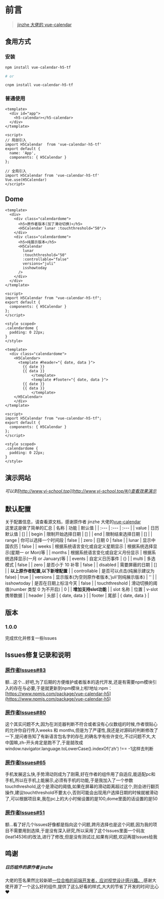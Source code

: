 # 前言

> [jinzhe 大佬的 vue-calendar](https://github.com/jinzhe/vue-calendar)

## 食用方式

### 安装

```bash
npm install vue-calendar-h5-tf

# or

cnpm install vue-calendar-h5-tf
```

### 普通使用

```vue
<template>
  <div id="app">
    <h5-calendar></h5-calendar>
  </div>
</template>

<script>
// 局部引入
import H5Calendar  from 'vue-calendar-h5-tf'
export default {
  name: 'App',
  components: { H5Calendar }
};

// 全局引入
import H5Calendar from 'vue-calendar-h5-tf'
Vue.use(H5Calendar)
</script>
```

## Dome

```vue
<template>
  <div>
    <div class="calendardome">
      <h5>原作者版本(加了滑动切换)</h5>
      <H5Calendar lunar :touchthreshold="50"/>
    </div>
    <div class="calendardome">
      <h5>纯展示版本</h5>
      <H5Calendar
        lunar
        :touchthreshold="50"
        :controllable="false"
        versions="juli"
        isshowtoday
      />
    </div>
  </div>
</template>

<script>
import H5Calendar from "vue-calendar-h5-tf";
export default {
  components: { H5Calendar }
};
</script>

<style scoped>
.calendardome {
  padding: 0 22px;
}
</style>
```



```vue
<template>
  <div class="calendardome">
    <H5Calendar>
      <template #header="{ date, data }">
        {{ date }}
        {{ data }}
			</template>
			<template #footer="{ date, data }">
        {{ date }}
        {{ data }}
			</template>
  	</H5Calendar>
    </div>
</template>

<script>
import H5Calendar from "vue-calendar-h5-tf";
export default {
  components: { H5Calendar }
};
</script>

<style scoped>
.calendardome {
  padding: 0 22px;
}
</style>
```



## 演示网站

###### 可以到[http://www.yi-school.top](http://www.yi-school.top/#/)查看效果演示

## 默认配置

关于配置信息，请查看源文档，感谢原作者 jinzhe 大佬的[vue-calendar](https://github.com/jinzhe/vue-calendar)  
这里这是做了简单的汇总
| 名称 | 功能 | 默认值 |
| :--- | :--- | :--- |
| value | 日历默认值 | [] |
| begin | 限制开始选择日期 | [] |
| end | 限制结束选择日期 | [] |
| range | 你可以选择一个时间段 | false |
| zero | 日期 0 | false |
| lunar | 显示中国农历 | false |
| weeks | 根据系统语言变化或自定义星期显示 | 根据系统选择显示(星期一 or Mon)等 |
| months | 根据系统语言变化或自定义月份显示 | 根据系统选择显示(一月 or January)等 |
| events | 自定义日历事件 | {} |
| multi | 多选模式 | false |
| zero | 是否小于 10 补零 | false |
| disabled | 需要屏蔽的日期 | [] |
| **以上原作者配置,以下新增配置** |
| controllable | 是否可以点击(纯展示建议为 false) | true |
| versions | 显示版本(为空则原作者版本,'juli'则纯展示版本) | '' |
| isshowtoday | 是否在日期上标注今天 | false |
| touchthreshold | 滑动切换的阈值(number 类型 0 为不开启) | 0 |
| **增加支持slot功能** |
| slot 名称 | 位置 | v-slot 携带数据 |
| header | 头部 | { date, data } |
| footer | 尾部 | { date, data } |

## 版本

### 1.0.0

完成优化并修复一些Issues

## Issues修复记录和说明

### [原作者Issues#83](https://github.com/jinzhe/vue-calendar/issues/83)
额...这个...好吧,为了后期的方便维护或者版本的迭代开发,还是有需要npm模块引入的存在与必要,于是就更新到npm模块上啦!地址:npm：[https://www.npmjs.com/package/vue-calendar-h5](https://www.npmjs.com/package/vue-calendar-h5)

### [原作者Issues#80](https://github.com/jinzhe/vue-calendar/issues/80)
这个其实问题不大,因为在浏览器判断不符合或者没有心仪数组的时候,作者很贴心的允许你自行传入weeks 和 months,但是为了严谨性,我还是对源码的判断修改了一下,提问者告知了有新语言包名字的存在,的确名字有些许变化,不过问题不大,大中国嘛,zh-开头肯定是跑不了,于是就改成window.navigator.language.toLowerCase().indexOf('zh') !== -1这样去判断

### [原作者Issues#65](https://github.com/jinzhe/vue-calendar/issues/65)
手机发展这么快,手势滑动则成为了刚需,好在作者的组件用了自适应,能适配pc和手机,所以在手机上能展示,必须有手机的功能,于是我加入了一个参数touchthreshold,这个是滑动的阈值,如果在屏幕的滑动距离超过这个,则会进行翻页操作,建议touchthreshold不要太小,否则可能会出现用户选择日期的时候就被滑动了,可以根据项目来,我在pc上的大小时候设置的是100,dome里面的话设置的是50

### [原作者Issues#51](https://github.com/jinzhe/vue-calendar/issues/51)
额...看了好几个Issues好像都是指向这个问题,跨月选择也是这个问题,因为我的项目不需要用到选择,于是没有深入研究,所以采用了这个Issues里面一个码友(leat14536)的改法,进行了修改,但是没有测试过,如果有问题,欢迎再提Issues给我

## 鸣谢

##### 日历组件的原作者 jinzhe

大佬的签名果然比较新颖[一位合格的前端开发者，应对视觉设计感兴趣。](https://github.com/jinzhe),感谢大佬开源了一个这么好的组件,提供了这么好看的样式,大大的节省了开发的时间!比心❤
